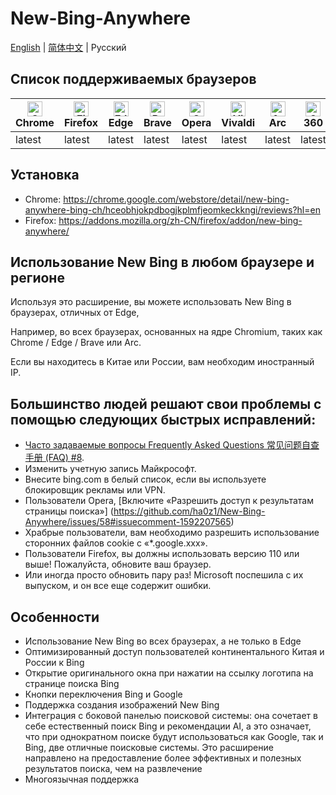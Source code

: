 # New-Bing-Anywhere

[English](README.md) | [简体中文](README.zh-CN.md) | Русский

## Список поддерживаемых браузеров

| [<img src="https://raw.githubusercontent.com/alrra/browser-logos/main/src/chrome/chrome_48x48.png" alt="Chrome" width="24px" height="24px" />](https://chrome.google.com/webstore/detail/new-bing-anywhere-bing-ch/hceobhjokpdbogjkplmfjeomkeckkngi/reviews?hl=en)<br/>Chrome | [<img src="https://raw.githubusercontent.com/alrra/browser-logos/main/src/firefox/firefox_48x48.png" alt="Firefox" width="24px" height="24px" />](https://addons.mozilla.org/zh-CN/firefox/addon/new-bing-anywhere/)<br/>Firefox | [<img src="https://raw.githubusercontent.com/alrra/browser-logos/main/src/edge/edge_48x48.png" alt="Edge" width="24px" height="24px" />](https://chrome.google.com/webstore/detail/new-bing-anywhere-bing-ch/hceobhjokpdbogjkplmfjeomkeckkngi/reviews?hl=en)<br/>Edge | [<img src="https://raw.githubusercontent.com/alrra/browser-logos/main/src/brave/brave_48x48.png" alt="Brave" width="24px" height="24px" />](https://chrome.google.com/webstore/detail/new-bing-anywhere-bing-ch/hceobhjokpdbogjkplmfjeomkeckkngi/reviews?hl=en)<br/>Brave | [<img src="https://raw.githubusercontent.com/alrra/browser-logos/main/src/opera/opera_48x48.png" alt="Opera" width="24px" height="24px" />](https://chrome.google.com/webstore/detail/new-bing-anywhere-bing-ch/hceobhjokpdbogjkplmfjeomkeckkngi/reviews?hl=en)<br/>Opera | [<img src="https://raw.githubusercontent.com/alrra/browser-logos/main/src/vivaldi/vivaldi_48x48.png" alt="Vivaldi" width="24px" height="24px" />](https://chrome.google.com/webstore/detail/new-bing-anywhere-bing-ch/hceobhjokpdbogjkplmfjeomkeckkngi/reviews?hl=en)<br/>Vivaldi | [<img src="https://arc.net/favicon.png" alt="Arc" width="24px" height="24px" />](https://chrome.google.com/webstore/detail/new-bing-anywhere-bing-ch/hceobhjokpdbogjkplmfjeomkeckkngi/reviews?hl=en)<br/>Arc | [<img src="https://raw.githubusercontent.com/alrra/browser-logos/main/src/archive/360-secure/360-secure_48x48.png" alt="360 Secure" width="24px" height="24px" />](https://chrome.google.com/webstore/detail/new-bing-anywhere-bing-ch/hceobhjokpdbogjkplmfjeomkeckkngi/reviews?hl=en)<br/>360 | [<img src="https://raw.githubusercontent.com/alrra/browser-logos/main/src/yandex/yandex_48x48.png" alt="360 Secure" width="24px" height="24px" />](https://chrome.google.com/webstore/detail/new-bing-anywhere-bing-ch/hceobhjokpdbogjkplmfjeomkeckkngi/reviews?hl=en)<br/>Yandex |
| --- | --- | --- | --- | --- | --- | --- | --- | --- |
| latest | latest | latest | latest | latest | latest | latest | latest | latest |

## Установка

- Chrome: <https://chrome.google.com/webstore/detail/new-bing-anywhere-bing-ch/hceobhjokpdbogjkplmfjeomkeckkngi/reviews?hl=en>
- Firefox: <https://addons.mozilla.org/zh-CN/firefox/addon/new-bing-anywhere/>

## Использование New Bing в любом браузере и регионе

Используя это расширение, вы можете использовать New Bing в браузерах, отличных от Edge,

Например, во всех браузерах, основанных на ядре Chromium, таких как Chrome / Edge / Brave или Arc.

Если вы находитесь в Китае или России, вам необходим иностранный IP.

## Большинство людей решают свои проблемы с помощью следующих быстрых исправлений:

- [Часто задаваемые вопросы Frequently Asked Questions 常见问题自查手册 (FAQ) #8](https://github.com/ha0z1/New-Bing-Anywhere/issues/8).
- Изменить учетную запись Майкрософт.
- Внесите bing.com в белый список, если вы используете блокировщик рекламы или VPN.
- Пользователи Opera, [Включите «Разрешить доступ к результатам страницы поиска»] (https://github.com/ha0z1/New-Bing-Anywhere/issues/58#issuecomment-1592207565)
- Храбрые пользователи, вам необходимо разрешить использование сторонних файлов cookie с «\*.google.xxx».
- Пользователи Firefox, вы должны использовать версию 110 или выше! Пожалуйста, обновите ваш браузер.
- Или иногда просто обновить пару раз! Microsoft поспешила с их выпуском, и он все еще содержит ошибки.

## Особенности

- Использование New Bing во всех браузерах, а не только в Edge
- Оптимизированный доступ пользователей континентального Китая и России к Bing
- Открытие оригинального окна при нажатии на ссылку логотипа на странице поиска Bing
- Кнопки переключения Bing и Google
- Поддержка создания изображений New Bing
- Интеграция с боковой панелью поисковой системы: она сочетает в себе естественный поиск Bing и рекомендации AI, а это означает, что при однократном поиске будут использоваться как Google, так и Bing, две отличные поисковые системы. Это расширение направлено на предоставление более эффективных и полезных результатов поиска, чем на развлечение
- Многоязычная поддержка
